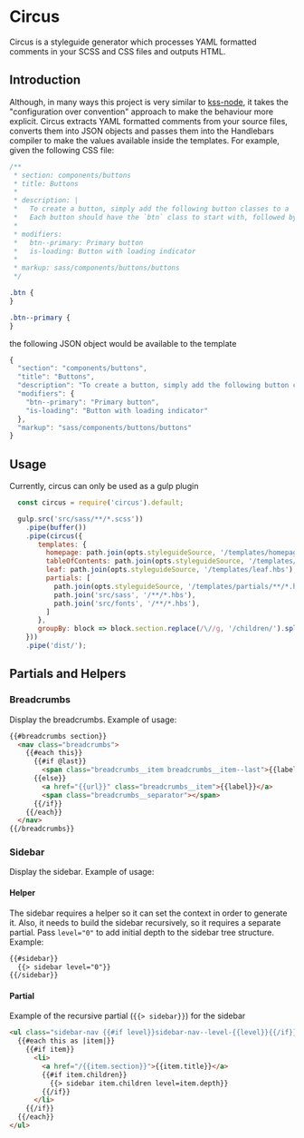 # Circus
Circus is a styleguide generator which processes YAML formatted comments in your SCSS and CSS files and outputs HTML.

## Introduction
Although, in many ways this project is very similar to [kss-node](https://github.com/kss-node/kss-node), it takes the "configuration over convention" approach to make the behaviour more explicit. Circus extracts YAML formatted comments from your source files, converts them into JSON objects and passes them into the Handlebars compiler to make the values available inside the templates. For example, given the following CSS file:
``` css
/**
 * section: components/buttons
 * title: Buttons
 *
 * description: |
 *   To create a button, simply add the following button classes to a `button`, `a`, or `input` element.
 *   Each button should have the `btn` class to start with, followed by the available button classes to create the desired button styling.
 *
 * modifiers:
 *   btn--primary: Primary button
 *   is-loading: Button with loading indicator
 *
 * markup: sass/components/buttons/buttons
 */

.btn {
}

.btn--primary {
}
```
the following JSON object would be available to the template
``` javascript
{
  "section": "components/buttons",
  "title": "Buttons",
  "description": "To create a button, simply add the following button classes to a `button`, `a`, or `input` element.\nEach button should have the `btn` class to start with, followed by the available button classes to create the desired button styling.\n",
  "modifiers": {
    "btn--primary": "Primary button",
    "is-loading": "Button with loading indicator"
  },
  "markup": "sass/components/buttons/buttons"
}
```
## Usage
Currently, circus can only be used as a gulp plugin
``` javascript
  const circus = require('circus').default;

  gulp.src('src/sass/**/*.scss'))
    .pipe(buffer())
    .pipe(circus({
       templates: {
         homepage: path.join(opts.styleguideSource, '/templates/homepage.hbs'),
         tableOfContents: path.join(opts.styleguideSource, '/templates/tableOfContents.hbs'),
         leaf: path.join(opts.styleguideSource, '/templates/leaf.hbs'),
         partials: [
           path.join(opts.styleguideSource, '/templates/partials/**/*.hbs'),
           path.join('src/sass', '/**/*.hbs'),
           path.join('src/fonts', '/**/*.hbs'),
         ]
       },
       groupBy: block => block.section.replace(/\//g, '/children/').split('/')
    }))
    .pipe('dist/');
```

## Partials and Helpers

### Breadcrumbs
Display the breadcrumbs. Example of usage:
``` html
{{#breadcrumbs section}}
  <nav class="breadcrumbs">
    {{#each this}}
      {{#if @last}}
        <span class="breadcrumbs__item breadcrumbs__item--last">{{label}}</span>
      {{else}}
        <a href="{{url}}" class="breadcrumbs__item">{{label}}</a>
        <span class="breadcrumbs__separator"></span>
      {{/if}}
    {{/each}}
  </nav>
{{/breadcrumbs}}
```


### Sidebar
Display the sidebar. Example of usage:

#### Helper
The sidebar requires a helper so it can set the context in order to generate it. Also, it needs to build the sidebar recursively, so it requires a separate partial. Pass `level="0"` to add initial depth to the sidebar tree structure. Example:

``` html
{{#sidebar}}
  {{> sidebar level="0"}}
{{/sidebar}}
```
#### Partial
Example of the recursive partial (`{{> sidebar}}`) for the sidebar

``` html
<ul class="sidebar-nav {{#if level}}sidebar-nav--level-{{level}}{{/if}}">
  {{#each this as |item|}}
    {{#if item}}
      <li>
        <a href="/{{item.section}}">{{item.title}}</a>
        {{#if item.children}}
          {{> sidebar item.children level=item.depth}}
        {{/if}}
      </li>
    {{/if}}
  {{/each}}
</ul>
```
